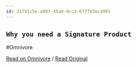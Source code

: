 ```yaml
---
id: 21791c5e-a98f-45a8-9cc3-677f93eca991
---
```


## `Why you need a Signature Product`
#Omnivore

[Read on Omnivore](https://omnivore.app/me/why-you-need-a-signature-product-192227bf017) / [Read Original](https://creatorscience.com/signature-product/?ref=ghost.org)


